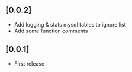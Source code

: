 ## [0.0.2]

- Add logging & stats mysql tables to ignore list
- Add some function comments


## [0.0.1]

- First release